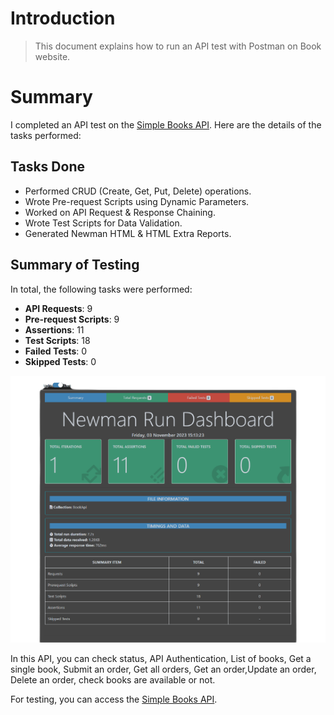 # Introduction
> This document explains how to run an API test with Postman on Book website.
# Summary

I completed an API test on the [Simple Books API](https://github.com/vdespa/introduction-to-postman-course/blob/main/simple-books-api.md). Here are the details of the tasks performed:

## Tasks Done

- Performed CRUD (Create, Get, Put, Delete) operations.
- Wrote Pre-request Scripts using Dynamic Parameters.
- Worked on API Request & Response Chaining.
- Wrote Test Scripts for Data Validation.
- Generated Newman HTML & HTML Extra Reports.

## Summary of Testing

In total, the following tasks were performed:

- **API Requests**: 9
- **Pre-request Scripts**: 9
- **Assertions**: 11
- **Test Scripts**: 18
- **Failed Tests**: 0
- **Skipped Tests**: 0

![My Image](newman/htmlReportDark-removebg-preview.png)

 
In this API, you can check status, API Authentication, List of books, Get a single book, Submit an order, Get all orders, Get an order,Update an order, Delete an order, check books are available or not.

For testing, you can access the [Simple Books API](https://github.com/vdespa/introduction-to-postman-course/blob/main/simple-books-api.md).


